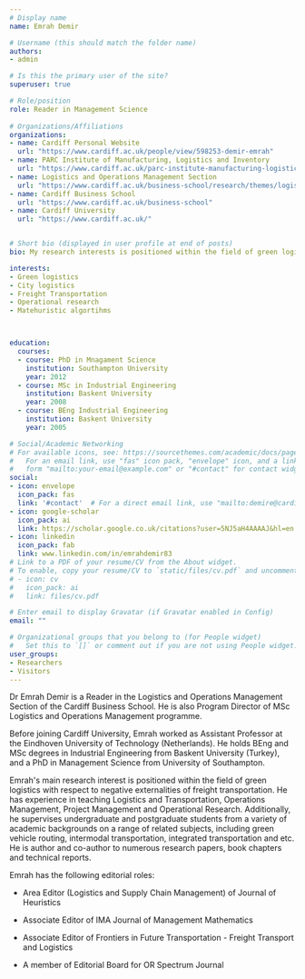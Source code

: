 ```yaml
---
# Display name
name: Emrah Demir

# Username (this should match the folder name)
authors:
- admin

# Is this the primary user of the site?
superuser: true

# Role/position
role: Reader in Management Science
 
# Organizations/Affiliations
organizations:
- name: Cardiff Personal Website
  url: "https://www.cardiff.ac.uk/people/view/598253-demir-emrah"
- name: PARC Institute of Manufacturing, Logistics and Inventory
  url: "https://www.cardiff.ac.uk/parc-institute-manufacturing-logistics-inventory"
- name: Logistics and Operations Management Section
  url: "https://www.cardiff.ac.uk/business-school/research/themes/logistics-and-operations-management"
- name: Cardiff Business School
  url: "https://www.cardiff.ac.uk/business-school"
- name: Cardiff University
  url: "https://www.cardiff.ac.uk/"


# Short bio (displayed in user profile at end of posts)
bio: My research interests is positioned within the field of green logistics with respect to negative externalities of freight transportation. 

interests:
- Green logistics
- City logistics
- Freight Transportation
- Operational research
- Matehuristic algortihms



education:
  courses:
  - course: PhD in Mnagament Science
    institution: Southampton University
    year: 2012
  - course: MSc in Industrial Engineering
    institution: Baskent University
    year: 2008
  - course: BEng Industrial Engineering
    institution: Baskent University
    year: 2005

# Social/Academic Networking
# For available icons, see: https://sourcethemes.com/academic/docs/page-builder/#icons
#   For an email link, use "fas" icon pack, "envelope" icon, and a link in the
#   form "mailto:your-email@example.com" or "#contact" for contact widget.
social:
- icon: envelope
  icon_pack: fas
  link: '#contact'  # For a direct email link, use "mailto:demire@cardiff.ac.uk".
- icon: google-scholar
  icon_pack: ai
  link: https://scholar.google.co.uk/citations?user=5NJ5aH4AAAAJ&hl=en
- icon: linkedin
  icon_pack: fab
  link: www.linkedin.com/in/emrahdemir83
# Link to a PDF of your resume/CV from the About widget.
# To enable, copy your resume/CV to `static/files/cv.pdf` and uncomment the lines below.
# - icon: cv
#   icon_pack: ai
#   link: files/cv.pdf

# Enter email to display Gravatar (if Gravatar enabled in Config)
email: ""

# Organizational groups that you belong to (for People widget)
#   Set this to `[]` or comment out if you are not using People widget.
user_groups:
- Researchers
- Visitors
---
```


Dr Emrah Demir is a Reader in the Logistics and Operations Management Section of the Cardiff Business School. He is also Program Director of MSc Logistics and Operations Management programme.

Before joining Cardiff University, Emrah worked as Assistant Professor at the Eindhoven University of Technology (Netherlands). He holds BEng and MSc degrees in Industrial Engineering from Baskent University (Turkey), and a PhD in Management Science from University of Southampton.

Emrah's main research interest is positioned within the field of green logistics with respect to negative externalities of freight transportation. He has experience in teaching Logistics and Transportation, Operations Management, Project Management and Operational Research. Additionally, he supervises undergraduate and postgraduate students from a variety of academic backgrounds on a range of related subjects, including green vehicle routing, intermodal transportation, integrated transportation and etc. He is author and co-author to numerous research papers, book chapters and technical reports. 

Emrah has the following editorial roles:

* Area Editor (Logistics and Supply Chain Management) of Journal of Heuristics

* Associate Editor of IMA Journal of Management Mathematics

* Associate Editor of Frontiers in Future Transportation - Freight Transport and Logistics

* A member of Editorial Board for OR Spectrum Journal
